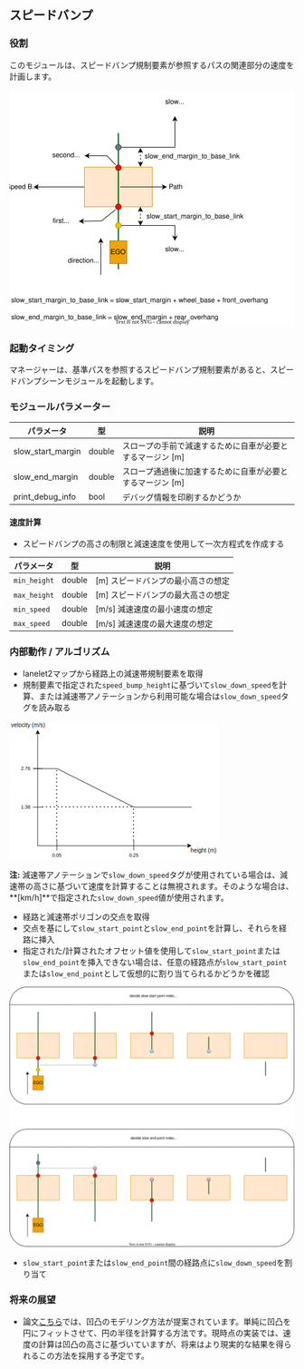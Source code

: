 ## スピードバンプ

### 役割

このモジュールは、スピードバンプ規制要素が参照するパスの関連部分の速度を計画します。

![speed_bump_design.svg](docs/speed_bump_design.svg)

### 起動タイミング

マネージャーは、基準パスを参照するスピードバンプ規制要素があると、スピードバンプシーンモジュールを起動します。

### モジュールパラメーター

| パラメータ           | 型   | 説明                                               |
| ------------------- | ------ | --------------------------------------------------------- |
| slow_start_margin | double | スロープの手前で減速するために自車が必要とするマージン [m] |
| slow_end_margin   | double | スロープ通過後に加速するために自車が必要とするマージン [m] |
| print_debug_info  | bool   | デバッグ情報を印刷するかどうか                 |

#### 速度計算

- スピードバンプの高さの制限と減速速度を使用して一次方程式を作成する

| パラメータ    | 型   | 説明                                         |
| ------------ | ------ | -------------------------------------------- |
| `min_height` | double | [m] スピードバンプの最小高さの想定         |
| `max_height` | double | [m] スピードバンプの最大高さの想定         |
| `min_speed`  | double | [m/s] 減速速度の最小速度の想定            |
| `max_speed`  | double | [m/s] 減速速度の最大速度の想定            |

### 内部動作 / アルゴリズム

- lanelet2マップから経路上の減速帯規制要素を取得
- 規制要素で指定された`speed_bump_height`に基づいて`slow_down_speed`を計算、または減速帯アノテーションから利用可能な場合は`slow_down_speed`タグを読み取る

![speed_bump_vel_calc](docs/speed_bump_vel_calc.png)

**注:** 減速帯アノテーションで`slow_down_speed`タグが使用されている場合は、減速帯の高さに基づいて速度を計算することは無視されます。そのような場合は、**[km/h]**で指定された`slow_down_speed`値が使用されます。

- 経路と減速帯ポリゴンの交点を取得
- 交点を基にして`slow_start_point`と`slow_end_point`を計算し、それらを経路に挿入
- 指定された/計算されたオフセット値を使用して`slow_start_point`または`slow_end_point`を挿入できない場合は、任意の経路点が`slow_start_point`または`slow_end_point`として仮想的に割り当てられるかどうかを確認

![speed_bump_scenarios.svg](docs/speed_bump_scenarios.svg)

- `slow_start_point`または`slow_end_point`間の経路点に`slow_down_speed`を割り当て

### 将来の展望

- 論文[こちら](https://journals.sagepub.com/doi/10.1155/2014/736576)では、凹凸のモデリング方法が提案されています。単純に凹凸を円にフィットさせて、円の半径を計算する方法です。現時点の実装では、速度の計算は凹凸の高さに基づいていますが、将来はより現実的な結果を得られるこの方法を採用する予定です。

